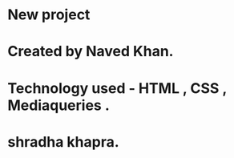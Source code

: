 # New project

# Created by Naved Khan.

# Technology used - HTML , CSS , Mediaqueries .

# shradha khapra.